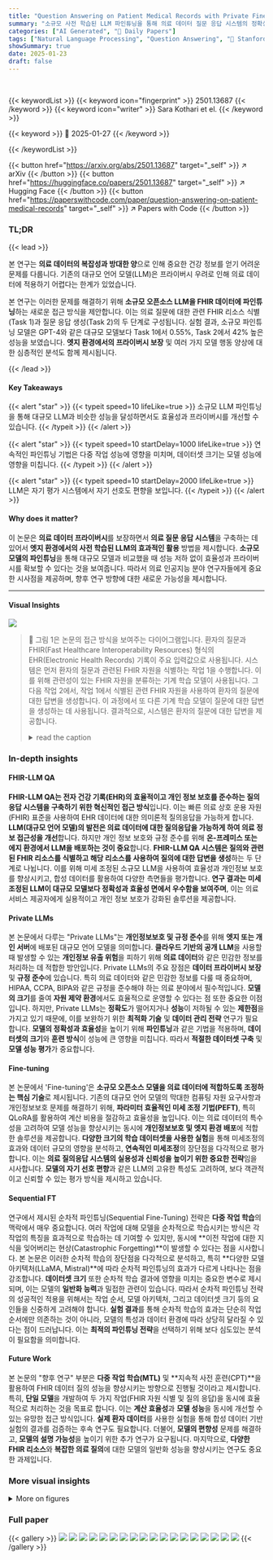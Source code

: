 ```yaml
---
title: "Question Answering on Patient Medical Records with Private Fine-Tuned LLMs"
summary: "소규모 사전 학습된 LLM 파인튜닝을 통해 의료 데이터 질문 응답 시스템의 정확성과 효율성을 높이고, 프라이버시 문제를 해결했습니다."
categories: ["AI Generated", "🤗 Daily Papers"]
tags: ["Natural Language Processing", "Question Answering", "🏢 Stanford University",]
showSummary: true
date: 2025-01-23
draft: false
---
```


<br>

{{< keywordList >}}
{{< keyword icon="fingerprint" >}} 2501.13687 {{< /keyword >}}
{{< keyword icon="writer" >}} Sara Kothari et el. {{< /keyword >}}
 
{{< keyword >}} 🤗 2025-01-27 {{< /keyword >}}
 
{{< /keywordList >}}

{{< button href="https://arxiv.org/abs/2501.13687" target="_self" >}}
↗ arXiv
{{< /button >}}
{{< button href="https://huggingface.co/papers/2501.13687" target="_self" >}}
↗ Hugging Face
{{< /button >}}
{{< button href="https://paperswithcode.com/paper/question-answering-on-patient-medical-records" target="_self" >}}
↗ Papers with Code
{{< /button >}}




### TL;DR


{{< lead >}}

본 연구는 **의료 데이터의 복잡성과 방대한 양**으로 인해 중요한 건강 정보를 얻기 어려운 문제를 다룹니다. 기존의 대규모 언어 모델(LLM)은 프라이버시 우려로 인해 의료 데이터에 적용하기 어렵다는 한계가 있었습니다. 

본 연구는 이러한 문제를 해결하기 위해 **소규모 오픈소스 LLM을 FHIR 데이터에 파인튜닝**하는 새로운 접근 방식을 제안합니다.  이는 의료 질문에 대한 관련 FHIR 리소스 식별(Task 1)과 질문 응답 생성(Task 2)의 두 단계로 구성됩니다. 실험 결과, 소규모 파인튜닝 모델은 GPT-4와 같은 대규모 모델보다 Task 1에서 0.55%, Task 2에서 42% 높은 성능을 보였습니다.  **엣지 환경에서의 프라이버시 보장** 및 여러 가지 모델 행동 양상에 대한 심층적인 분석도 함께 제시됩니다.

{{< /lead >}}


#### Key Takeaways

{{< alert "star" >}}
{{< typeit speed=10 lifeLike=true >}} 소규모 LLM 파인튜닝을 통해 대규모 LLM과 비슷한 성능을 달성하면서도 효율성과 프라이버시를 개선할 수 있습니다. {{< /typeit >}}
{{< /alert >}}

{{< alert "star" >}}
{{< typeit speed=10 startDelay=1000 lifeLike=true >}} 연속적인 파인튜닝 기법은 다중 작업 성능에 영향을 미치며, 데이터셋 크기는 모델 성능에 영향을 미칩니다. {{< /typeit >}}
{{< /alert >}}

{{< alert "star" >}}
{{< typeit speed=10 startDelay=2000 lifeLike=true >}} LLM은 자기 평가 시스템에서 자기 선호도 편향을 보입니다. {{< /typeit >}}
{{< /alert >}}

#### Why does it matter?
이 논문은 **의료 데이터 프라이버시**를 보장하면서 **의료 질문 응답 시스템**을 구축하는 데 있어서 **엣지 환경에서의 사전 학습된 LLM의 효과적인 활용** 방법을 제시합니다.  **소규모 모델의 파인튜닝**을 통해 대규모 모델과 비교했을 때 성능 저하 없이 효율성과 프라이버시를 확보할 수 있다는 것을 보여줍니다. 따라서 의료 인공지능 분야 연구자들에게 중요한 시사점을 제공하며, 향후 연구 방향에 대한 새로운 가능성을 제시합니다.

------
#### Visual Insights



![](https://arxiv.org/html/2501.13687/extracted/6148904/Figures/CompleteApproach.png)

> 🔼 그림 1은 논문의 접근 방식을 보여주는 다이어그램입니다. 환자의 질문과 FHIR(Fast Healthcare Interoperability Resources) 형식의 EHR(Electronic Health Records) 기록이 주요 입력값으로 사용됩니다.  시스템은 먼저 환자의 질문과 관련된 FHIR 자원을 식별하는 작업 1을 수행합니다. 이를 위해 관련성이 있는 FHIR 자원을 분류하는 기계 학습 모델이 사용됩니다.  그 다음 작업 2에서, 작업 1에서 식별된 관련 FHIR 자원을 사용하여 환자의 질문에 대한 답변을 생성합니다.  이 과정에서 또 다른 기계 학습 모델이 질문에 대한 답변을 생성하는 데 사용됩니다.  결과적으로, 시스템은 환자의 질문에 대한 답변을 제공합니다.
> <details>
> <summary>read the caption</summary>
> Figure 1: Complete Approach Diagram
> </details>







### In-depth insights


#### FHIR-LLM QA
**FHIR-LLM QA는 전자 건강 기록(EHR)의 효율적이고 개인 정보 보호를 준수하는 질의응답 시스템을 구축하기 위한 혁신적인 접근 방식**입니다. 이는 빠른 의료 상호 운용 자원(FHIR) 표준을 사용하여 EHR 데이터에 대한 의미론적 질의응답을 가능하게 합니다.  **LLM(대규모 언어 모델)의 발전은 의료 데이터에 대한 질의응답을 가능하게 하여 의료 정보 접근성을 개선**합니다. 하지만 개인 정보 보호와 규정 준수를 위해 **온-프레미스 또는 에지 환경에서 LLM을 배포하는 것이 중요**합니다.  **FHIR-LLM QA 시스템은 질의와 관련된 FHIR 리소스를 식별하고 해당 리소스를 사용하여 질의에 대한 답변을 생성**하는 두 단계로 나뉩니다.  이를 위해 미세 조정된 소규모 LLM을 사용하여 효율성과 개인정보 보호를 향상시키고, 합성 데이터를 활용하여 다양한 측면들을 평가합니다.  **연구 결과는 미세 조정된 LLM이 대규모 모델보다 정확성과 효율성 면에서 우수함을 보여주며**, 이는 의료 서비스 제공자에게 실용적이고 개인 정보 보호가 강화된 솔루션을 제공합니다.

#### Private LLMs
본 논문에서 다루는 "Private LLMs"는 **개인정보보호 및 규정 준수**를 위해 **엣지 또는 개인 서버**에 배포된 대규모 언어 모델을 의미합니다.  **클라우드 기반의 공개 LLM**을 사용할 때 발생할 수 있는 **개인정보 유출 위험**을 피하기 위해 **의료 데이터**와 같은 민감한 정보를 처리하는 데 적합한 방안입니다.  Private LLMs의 주요 장점은 **데이터 프라이버시 보장** 및 **규정 준수**에 있습니다. 특히 의료 데이터와 같은 민감한 정보를 다룰 때 중요하며,  HIPAA, CCPA, BIPA와 같은 규정을 준수해야 하는 의료 분야에서 필수적입니다.  **모델의 크기**를 줄여 **자원 제약 환경**에서도 효율적으로 운영할 수 있다는 점 또한 중요한 이점입니다. 하지만, Private LLMs는 **정확도**가 떨어지거나 **성능**이 저하될 수 있는 **제한점**을 가지고 있기 때문에, 이를 보완하기 위한  **최적화 기술** 및 **데이터 관리 전략** 연구가 필요합니다.  **모델의 정확성과 효율성**을 높이기 위해 **파인튜닝**과 같은 기법을 적용하며, **데이터셋의 크기**와 **훈련 방식**이 성능에 큰 영향을 미칩니다. 따라서 **적절한 데이터셋 구축** 및 **모델 성능 평가**가 중요합니다.

#### Fine-tuning
본 논문에서 'Fine-tuning'은 **소규모 오픈소스 모델을 의료 데이터에 적합하도록 조정하는 핵심 기술**로 제시됩니다.  기존의 대규모 언어 모델의 막대한 컴퓨팅 자원 요구사항과 개인정보보호 문제를 해결하기 위해,  **파라미터 효율적인 미세 조정 기법(PEFT)**, 특히 QLoRA를 활용하여 계산 비용을 절감하고 효율성을 높입니다. 이는 의료 데이터의 특수성을 고려하여 모델 성능을 향상시키는 동시에 **개인정보보호 및 엣지 환경 배포**에 적합한 솔루션을 제공합니다.  **다양한 크기의 학습 데이터셋을 사용한 실험**을 통해 미세조정의 효과와 데이터 규모의 영향을 분석하고,  **연속적인 미세조정**의 장단점을 다각적으로 평가합니다.  이는 **의료 질의응답 시스템의 실용성과 신뢰성을 높이기 위한 중요한 전략**임을 시사합니다.  **모델의 자기 선호 편향**과 같은 LLM의 고유한 특성도 고려하여,  보다 객관적이고 신뢰할 수 있는 평가 방식을 제시하고 있습니다.

#### Sequential FT
연구에서 제시된 순차적 파인튜닝(Sequential Fine-Tuning) 전략은 **다중 작업 학습**의 맥락에서 매우 중요합니다.  여러 작업에 대해 모델을 순차적으로 학습시키는 방식은 각 작업의 특징을 효과적으로 학습하는 데 기여할 수 있지만, 동시에 **이전 작업에 대한 지식을 잊어버리는 현상(Catastrophic Forgetting)**이 발생할 수 있다는 점을 시사합니다.  본 논문은 이러한 순차적 학습의 장단점을 다각적으로 분석하고, 특히 **다양한 모델 아키텍처(LLaMA, Mistral)**에 따라 순차적 파인튜닝의 효과가 다르게 나타나는 점을 강조합니다.  **데이터셋 크기** 또한 순차적 학습 결과에 영향을 미치는 중요한 변수로 제시되며, 이는 모델의 **일반화 능력**과 밀접한 관련이 있습니다. 따라서 순차적 파인튜닝 전략의 성공적인 적용을 위해서는 작업 순서, 모델 아키텍처, 그리고 데이터셋 크기 등의 요인들을 신중하게 고려해야 합니다.  **실험 결과**를 통해 순차적 학습의 효과는 단순히 작업 순서에만 의존하는 것이 아니라,  모델의 특성과 데이터 환경에 따라 상당히 달라질 수 있다는 점이 드러납니다.  이는 **최적의 파인튜닝 전략**을 선택하기 위해 보다 심도있는 분석이 필요함을 의미합니다.

#### Future Work
본 논문의 "향후 연구" 부분은 **다중 작업 학습(MTL)** 및 **지속적 사전 훈련(CPT)**을 활용하여 FHIR 데이터 질의 성능을 향상시키는 방향으로 진행될 것이라고 제시합니다.  특히, **단일 모델**을 개발하여 두 가지 작업(FHIR 자원 식별 및 질의 응답)을 동시에 효율적으로 처리하는 것을 목표로 합니다.  이는 **계산 효율성**과 **모델 성능**을 동시에 개선할 수 있는 유망한 접근 방식입니다.  **실제 환자 데이터**를 사용한 실험을 통해 합성 데이터 기반 실험의 결과를 검증하는 후속 연구도 필요합니다.  더불어,  **모델의 편향성** 문제를 해결하고, **모델의 설명 가능성**을 높이기 위한 추가 연구가 요구됩니다.  마지막으로,  **다양한 FHIR 리소스**와 **복잡한 의료 질의**에 대한 모델의 일반화 성능을 향상시키는 연구도 중요한 과제입니다.


### More visual insights

<details>
<summary>More on figures
</summary>


![](https://arxiv.org/html/2501.13687/extracted/6148904/Figures/DataPrep.png)

> 🔼 이 그림은 논문의 데이터 준비 과정을 보여줍니다. Synthea를 사용하여 합성 FHIR 데이터를 생성하고, 불필요한 항목을 제거하여 환자에게 관련된 리소스만 남깁니다. GPT-4를 이용하여 질문을 생성하고, 관련/무관 리소스를 레이블링하여 Task 1과 Task 2를 위한 학습 데이터를 만듭니다.  Task 1은 질문과 FHIR 리소스의 관련성을 분류하는 것이고, Task 2는 관련 리소스를 바탕으로 질문에 답하는 것입니다.
> <details>
> <summary>read the caption</summary>
> Figure 2: Data Preparation Flow
> </details>



![](https://arxiv.org/html/2501.13687/extracted/6148904/Figures/task1exp1.png)

> 🔼 그림 3은 논문의 Task 1 Experiment 1 결과를 보여줍니다.  LLaMA 3.1 Base, LLaMA 3.1 Instruct, Mistral NeMo Base, Mistral NeMo Instruct 모델의 정확도, 정밀도, 재현율, F1 점수를 비교 분석한 표입니다.  각 모델의 크기(파라미터 수)도 함께 제시되어 있습니다. GPT-4와 Meditron 모델의 결과도 비교 대상으로 포함되어 있습니다. 미세 조정된 모델들이 기본 모델들보다 성능이 훨씬 우수함을 보여주고, 특히 LLaMA 3.1 Base 미세 조정 모델이 가장 높은 F1 점수를 기록했습니다.  GPT-4는 크기는 훨씬 크지만, F1 점수 측면에서는 미세 조정된 작은 모델들과 비슷한 성능을 보였습니다.
> <details>
> <summary>read the caption</summary>
> Figure 3: Task 1 Experiment 1 Results
> </details>



![](https://arxiv.org/html/2501.13687/extracted/6148904/Figures/task1exp1f1.png)

> 🔼 그림 4는 논문의 Task 1 Experiment 1 결과에서 다양한 모델들의 F1 점수를 비교한 막대 그래프입니다.  LLaMA 3.1 Base와 Mistral NeMo Base 모델을 미세 조정한 결과, GPT-4와 Meditron 모델보다 높은 F1 점수를 달성했음을 보여줍니다. 특히, 미세 조정된 LLaMA 3.1 Base 모델은 GPT-4보다 우수한 성능을 나타냈고, 미세 조정 전의 기본 모델들보다 훨씬 향상된 성능을 보여줍니다. 이는 미세 조정을 통해 특정 작업에 대한 모델의 성능을 크게 향상시킬 수 있음을 시사합니다. 또한, Meditron 모델은 상대적으로 낮은 F1 점수를 기록하여, 특정 의료 데이터에 대한 미세 조정의 중요성을 강조합니다.
> <details>
> <summary>read the caption</summary>
> Figure 4: Task 1 Experiment 1 F1 Scores
> </details>



![](https://arxiv.org/html/2501.13687/extracted/6148904/Figures/task1exp3.png)

> 🔼 그림 5는 논문의 실험 3 결과를 보여줍니다. 이 실험은 연속적인 파인튜닝이 모델의 성능에 미치는 영향을 분석하기 위해 수행되었습니다.  구체적으로는, 모델을 과제 1에 대해 먼저 파인튜닝한 후 과제 2에 대해 추가 파인튜닝을 수행하고, 그 역순으로도 실험을 진행하여 각 과제에 대한 성능 변화를 비교 분석했습니다.  표에는 각 모델의 정확도, 정밀도, 재현율, F1 점수와 매개변수 크기가 나타나 있으며, 과제 1에서 연속적인 파인튜닝을 수행했을 때 각 모델의 성능 변화를 명확하게 보여줍니다.
> <details>
> <summary>read the caption</summary>
> Figure 5: Task 1 Experiment 3 Results
> </details>



![](https://arxiv.org/html/2501.13687/extracted/6148904/Figures/task2exp1.png)

> 🔼 그림 6은 논문의 Task 2 Experiment 1 결과를 보여줍니다.  다양한 모델(Mistral NeMo Base FT-4900, LLAMA Base FT-4900, GPT-4, LLAMA 3.1 Instruct, Mistral NeMo Base, Mistral NeMo Instruct, LLAMA 3.1 Base, Meditron)의 성능을 METEOR 점수로 비교하여 보여줍니다.  METEOR 점수는 질문 응답의 정확성을 평가하는 지표로, 높을수록 더 정확한 답변을 의미합니다.  이 표는 각 모델이 Task 2 (환자의 의료 질문에 답변 생성)에서 얼마나 좋은 성능을 보이는지 보여주는 결과를 요약한 것입니다.
> <details>
> <summary>read the caption</summary>
> Figure 6: Task 2 Experiment 1 Results
> </details>



![](https://arxiv.org/html/2501.13687/extracted/6148904/Figures/task2exp2.png)

> 🔼 그림 7은 논문의 5.2.2절 실험 결과를 보여줍니다. 이 실험은 Task 2에 대해, 학습 데이터 크기가 모델 성능에 미치는 영향을 평가하기 위해 4900개와 500개의 예제로 미세 조정된 Llama 3.1 기반과 Mistral NeMo 기반 모델들을 비교 분석한 결과를 나타냅니다.  x축은 모델 종류(Mistral NeMo Base FT, Llama Base FT), y축은 METEOR 점수를 나타내며, 막대 그래프는 4900개 예제와 500개 예제로 학습한 모델의 성능 차이를 시각적으로 보여줍니다.  결과적으로, 더 큰 데이터셋으로 학습된 모델들이 더 높은 METEOR 점수를 달성하여, 데이터 크기가 모델 성능 향상에 중요한 역할을 한다는 것을 보여줍니다.
> <details>
> <summary>read the caption</summary>
> Figure 7: Task 2 Experiment 2 Results
> </details>



![](https://arxiv.org/html/2501.13687/extracted/6148904/Figures/task2exp3.png)

> 🔼 그림 8은 논문의 5.2.3절 실험 3 결과를 보여줍니다. 이 실험에서는 Task 1과 Task 2에 순차적으로 미세 조정하는 방법과 Task 2에 직접 미세 조정하는 방법을 비교합니다. 표에는 여러 모델의 METEOR 점수가 나열되어 있으며, 각 모델의 Task 1 및 2에 대한 순차적 미세 조정 결과가 비교됩니다. 특히, Mistral NeMo 기반 모델과 LLaMA 기반 모델 간의 순차적 미세 조정 효과의 차이를 보여줍니다.
> <details>
> <summary>read the caption</summary>
> Figure 8: Task 2 Experiment 3 Results
> </details>



![](https://arxiv.org/html/2501.13687/extracted/6148904/Figures/llmjudge.png)

> 🔼 그림 9는 LLM이 평가자 역할을 맡았을 때의 승률 결과를 보여줍니다.  LLM(대규모 언어 모델)이 서로의 답변을 평가하는 실험 결과를 나타내며, '맹검' 평가(LLM이 어떤 모델의 응답인지 모르는 상태)와 '비맹검' 평가(LLM이 어떤 모델의 응답인지 아는 상태)의 결과를 비교하여 LLM의 자기 선호도 편향(자신의 응답을 더 선호하는 경향)을 분석합니다.  GPT-4와 Claude Sonnet 두 모델이 평가자로 사용되었으며, Mistral NeMo Sequential FT-4900 (Task 1 → Task 2)와 Mistral NeMo Base FT-4900 모델의 답변이 비교 대상이었습니다.
> <details>
> <summary>read the caption</summary>
> Figure 9: LLM-as-a-judge Win Rate Results
> </details>



</details>






### Full paper

{{< gallery >}}
<img src="paper_images/1.png" class="grid-w50 md:grid-w33 xl:grid-w25" />
<img src="paper_images/2.png" class="grid-w50 md:grid-w33 xl:grid-w25" />
<img src="paper_images/3.png" class="grid-w50 md:grid-w33 xl:grid-w25" />
<img src="paper_images/4.png" class="grid-w50 md:grid-w33 xl:grid-w25" />
<img src="paper_images/5.png" class="grid-w50 md:grid-w33 xl:grid-w25" />
<img src="paper_images/6.png" class="grid-w50 md:grid-w33 xl:grid-w25" />
<img src="paper_images/7.png" class="grid-w50 md:grid-w33 xl:grid-w25" />
<img src="paper_images/8.png" class="grid-w50 md:grid-w33 xl:grid-w25" />
<img src="paper_images/9.png" class="grid-w50 md:grid-w33 xl:grid-w25" />
<img src="paper_images/10.png" class="grid-w50 md:grid-w33 xl:grid-w25" />
<img src="paper_images/11.png" class="grid-w50 md:grid-w33 xl:grid-w25" />
<img src="paper_images/12.png" class="grid-w50 md:grid-w33 xl:grid-w25" />
<img src="paper_images/13.png" class="grid-w50 md:grid-w33 xl:grid-w25" />
<img src="paper_images/14.png" class="grid-w50 md:grid-w33 xl:grid-w25" />
<img src="paper_images/15.png" class="grid-w50 md:grid-w33 xl:grid-w25" />
<img src="paper_images/16.png" class="grid-w50 md:grid-w33 xl:grid-w25" />
<img src="paper_images/17.png" class="grid-w50 md:grid-w33 xl:grid-w25" />
<img src="paper_images/18.png" class="grid-w50 md:grid-w33 xl:grid-w25" />
{{< /gallery >}}